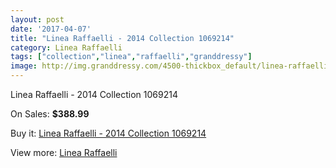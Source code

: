 ```yaml
---
layout: post
date: '2017-04-07'
title: "Linea Raffaelli - 2014 Collection 1069214"
category: Linea Raffaelli
tags: ["collection","linea","raffaelli","granddressy"]
image: http://img.granddressy.com/4500-thickbox_default/linea-raffaelli-2014-collection-1069214.jpg
---
```

Linea Raffaelli - 2014 Collection 1069214

On Sales: **$388.99**
<a href="https://www.granddressy.com/en/linea-raffaelli/3846-linea-raffaelli-2014-collection-1069214.html"><amp-img layout="responsive" width="600" height="600" src="//img.granddressy.com/4500-thickbox_default/linea-raffaelli-2014-collection-1069214.jpg" alt="Linea Raffaelli - 2014 Collection 1069214 0" /></a>

Buy it: [Linea Raffaelli - 2014 Collection 1069214](https://www.granddressy.com/en/linea-raffaelli/3846-linea-raffaelli-2014-collection-1069214.html "Linea Raffaelli - 2014 Collection 1069214")

View more: [Linea Raffaelli](https://www.granddressy.com/en/118-linea-raffaelli "Linea Raffaelli")